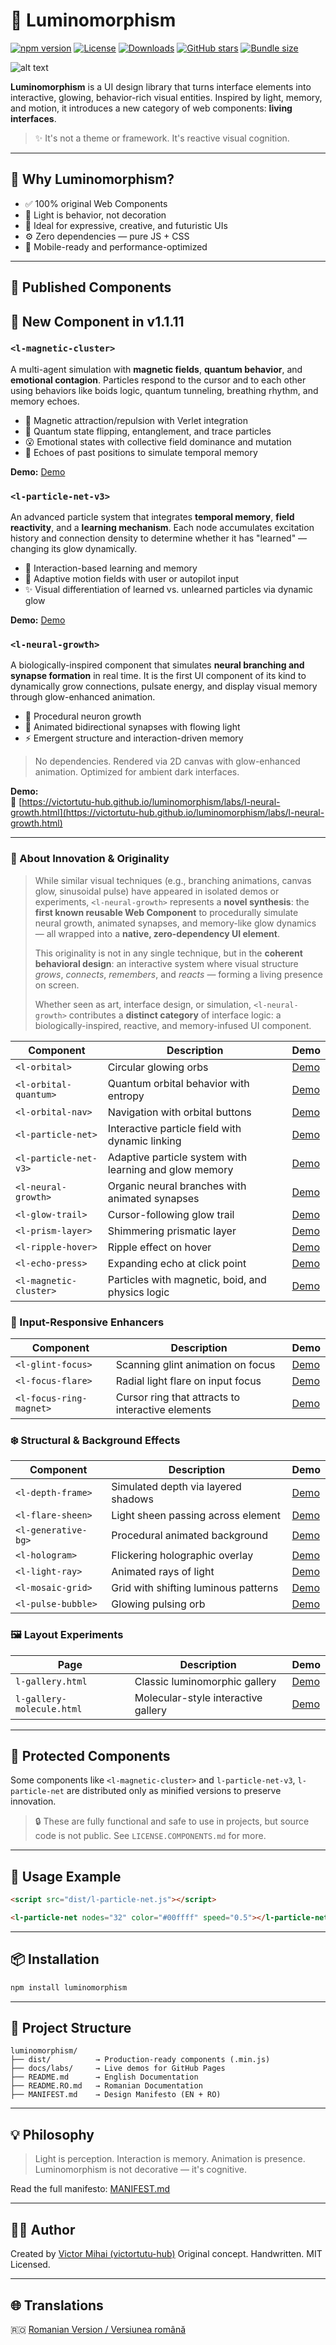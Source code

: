 # 🌟 Luminomorphism

[![npm version](https://img.shields.io/npm/v/luminomorphism.svg)](https://www.npmjs.com/package/luminomorphism)
[![License](https://img.shields.io/npm/l/luminomorphism.svg)](https://github.com/victortutu-hub/luminomorphism/blob/main/LICENSE)
[![Downloads](https://img.shields.io/npm/dw/luminomorphism.svg)](https://www.npmjs.com/package/luminomorphism)
[![GitHub stars](https://img.shields.io/github/stars/victortutu-hub/luminomorphism?style=social)](https://github.com/victortutu-hub/luminomorphism/stargazers)
[![Bundle size](https://img.shields.io/bundlephobia/minzip/luminomorphism)](https://bundlephobia.com/result?p=luminomorphism)

![alt text](luminomorphism.png)

**Luminomorphism** is a UI design library that turns interface elements into interactive, glowing, behavior-rich visual entities. Inspired by light, memory, and motion, it introduces a new category of web components: **living interfaces**.

> ✨ It's not a theme or framework. It's reactive visual cognition.

---

## 🚀 Why Luminomorphism?

* ✅ 100% original Web Components
* 🔦 Light is behavior, not decoration
* 🎨 Ideal for expressive, creative, and futuristic UIs
* ⚙️ Zero dependencies — pure JS + CSS
* 📱 Mobile-ready and performance-optimized

---

## 🧰 Published Components


## 🧠 New Component in v1.1.11


### `<l-magnetic-cluster>`

A multi-agent simulation with **magnetic fields**, **quantum behavior**, and **emotional contagion**. Particles respond to the cursor and to each other using behaviors like boids logic, quantum tunneling, breathing rhythm, and memory echoes.

- 🧲 Magnetic attraction/repulsion with Verlet integration
- 🧬 Quantum state flipping, entanglement, and trace particles
- 😮 Emotional states with collective field dominance and mutation
- 🫧 Echoes of past positions to simulate temporal memory

**Demo:** [Demo](https://victortutu-hub.github.io/luminomorphism/labs/l-magnetic-cluster-v2.html)


### `<l-particle-net-v3>`

An advanced particle system that integrates **temporal memory**, **field reactivity**, and a **learning mechanism**. Each node accumulates excitation history and connection density to determine whether it has "learned" — changing its glow dynamically.

- 🧠 Interaction-based learning and memory
- 🔄 Adaptive motion fields with user or autopilot input
- ✨ Visual differentiation of learned vs. unlearned particles via dynamic glow

**Demo:** [Demo](https://victortutu-hub.github.io/luminomorphism/labs/l-particle-net-v3.html)


### `<l-neural-growth>`

A biologically-inspired component that simulates **neural branching and synapse formation** in real time. It is the first UI component of its kind to dynamically grow connections, pulsate energy, and display visual memory through glow-enhanced animation.

- 🧬 Procedural neuron growth
- 🔁 Animated bidirectional synapses with flowing light
- ⚡ Emergent structure and interaction-driven memory

> No dependencies. Rendered via 2D canvas with glow-enhanced animation. Optimized for ambient dark interfaces.

**Demo:**  
🔗 [https://victortutu-hub.github.io/luminomorphism/labs/l-neural-growth.html](https://victortutu-hub.github.io/luminomorphism/labs/l-neural-growth.html)

---

### 🧬 About Innovation & Originality

> While similar visual techniques (e.g., branching animations, canvas glow, sinusoidal pulse) have appeared in isolated demos or experiments, `<l-neural-growth>` represents a **novel synthesis**: the **first known reusable Web Component** to procedurally simulate neural growth, animated synapses, and memory-like glow dynamics — all wrapped into a **native, zero-dependency UI element**.
>
> This originality is not in any single technique, but in the **coherent behavioral design**: an interactive system where visual structure *grows*, *connects*, *remembers*, and *reacts* — forming a living presence on screen.
>
> Whether seen as art, interface design, or simulation, `<l-neural-growth>` contributes a **distinct category** of interface logic: a biologically-inspired, reactive, and memory-infused UI component.

| Component              | Description                                      | Demo                                                                                 |
| ---------------------- | ------------------------------------------------ | ------------------------------------------------------------------------------------ |
| `<l-orbital>`          | Circular glowing orbs                            | [Demo](https://victortutu-hub.github.io/luminomorphism/labs/l-orbital.html)          |
| `<l-orbital-quantum>`  | Quantum orbital behavior with entropy            | [Demo](https://victortutu-hub.github.io/luminomorphism/labs/l-orbital-quantum.html)  |
| `<l-orbital-nav>`      | Navigation with orbital buttons                  | [Demo](https://victortutu-hub.github.io/luminomorphism/labs/l-orbital-nav.html)      |
| `<l-particle-net>`     | Interactive particle field with dynamic linking  | [Demo](https://victortutu-hub.github.io/luminomorphism/labs/l-particle-net.html)     |
| `<l-particle-net-v3>`  | Adaptive particle system with learning and glow memory | [Demo](https://victortutu-hub.github.io/luminomorphism/labs/l-particle-net-v3.html) |
| `<l-neural-growth>`    | Organic neural branches with animated synapses   | [Demo](https://victortutu-hub.github.io/luminomorphism/labs/l-neural-growth.html)    |
| `<l-glow-trail>`       | Cursor-following glow trail                      | [Demo](https://victortutu-hub.github.io/luminomorphism/labs/l-glow-trail.html)       |
| `<l-prism-layer>`      | Shimmering prismatic layer                       | [Demo](https://victortutu-hub.github.io/luminomorphism/labs/l-prism-layer.html)      |
| `<l-ripple-hover>`     | Ripple effect on hover                           | [Demo](https://victortutu-hub.github.io/luminomorphism/labs/l-ripple-hover.html)     |
| `<l-echo-press>`       | Expanding echo at click point                    | [Demo](https://victortutu-hub.github.io/luminomorphism/labs/l-echo-press.html)       |
| `<l-magnetic-cluster>` | Particles with magnetic, boid, and physics logic | [Demo](https://victortutu-hub.github.io/luminomorphism/labs/l-magnetic-cluster.html) |

### 🧠 Input-Responsive Enhancers

| Component               | Description                                       | Demo                                                                                  |
| ----------------------- | ------------------------------------------------- | ------------------------------------------------------------------------------------- |
| `<l-glint-focus>`       | Scanning glint animation on focus                 | [Demo](https://victortutu-hub.github.io/luminomorphism/labs/l-glint-focus.html)       |
| `<l-focus-flare>`       | Radial light flare on input focus                 | [Demo](https://victortutu-hub.github.io/luminomorphism/labs/l-focus-flare.html)       |
| `<l-focus-ring-magnet>` | Cursor ring that attracts to interactive elements | [Demo](https://victortutu-hub.github.io/luminomorphism/labs/l-focus-ring-magnet.html) |

### ❄️ Structural & Background Effects

| Component           | Description                          | Demo                                                                              |
| ------------------- | ------------------------------------ | --------------------------------------------------------------------------------- |
| `<l-depth-frame>`   | Simulated depth via layered shadows  | [Demo](https://victortutu-hub.github.io/luminomorphism/labs/l-depth-frame.html)   |
| `<l-flare-sheen>`   | Light sheen passing across element   | [Demo](https://victortutu-hub.github.io/luminomorphism/labs/l-flare-sheen.html)   |
| `<l-generative-bg>` | Procedural animated background       | [Demo](https://victortutu-hub.github.io/luminomorphism/labs/l-generative-bg.html) |
| `<l-hologram>`      | Flickering holographic overlay       | [Demo](https://victortutu-hub.github.io/luminomorphism/labs/l-hologram.html)      |
| `<l-light-ray>`     | Animated rays of light               | [Demo](https://victortutu-hub.github.io/luminomorphism/labs/l-light-ray.html)     |
| `<l-mosaic-grid>`   | Grid with shifting luminous patterns | [Demo](https://victortutu-hub.github.io/luminomorphism/labs/l-mosaic-grid.html)   |
| `<l-pulse-bubble>`  | Glowing pulsing orb                  | [Demo](https://victortutu-hub.github.io/luminomorphism/labs/l-pulse-bubble.html)  |

### 🖼️ Layout Experiments

| Page                      | Description                         | Demo                                                                                 |
| ------------------------- | ----------------------------------- | ------------------------------------------------------------------------------------ |
| `l-gallery.html`          | Classic luminomorphic gallery       | [Demo](https://victortutu-hub.github.io/luminomorphism/labs/l-gallery.html)          |
| `l-gallery-molecule.html` | Molecular-style interactive gallery | [Demo](https://victortutu-hub.github.io/luminomorphism/labs/l-gallery-molecule.html) |

---

## 🔐 Protected Components

Some components like `<l-magnetic-cluster>` and `l-particle-net-v3`, `l-particle-net` are distributed only as minified versions to preserve innovation.

> 🔒 These are fully functional and safe to use in projects, but source code is not public. See `LICENSE.COMPONENTS.md` for more.

---

## 🧪 Usage Example

```html
<script src="dist/l-particle-net.js"></script>

<l-particle-net nodes="32" color="#00ffff" speed="0.5"></l-particle-net>
```

---

## 📦 Installation

```bash
npm install luminomorphism
```

---

## 📁 Project Structure

```
luminomorphism/
├── dist/          → Production-ready components (.min.js)
├── docs/labs/     → Live demos for GitHub Pages
├── README.md      → English Documentation
├── README.RO.md   → Romanian Documentation
├── MANIFEST.md    → Design Manifesto (EN + RO)
```

---

## 💡 Philosophy

> Light is perception. Interaction is memory. Animation is presence.
> Luminomorphism is not decorative — it's cognitive.

Read the full manifesto: [MANIFEST.md](MANIFEST.md)

---

## 👨‍💻 Author

Created by [Victor Mihai (victortutu-hub)](https://github.com/victortutu-hub)
Original concept. Handwritten. MIT Licensed.

---

## 🌐 Translations

🇷🇴 [Romanian Version / Versiunea română](./README.RO.md)
